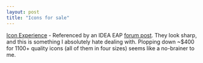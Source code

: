 ```yaml
---
layout: post
title: "Icons for sale"
---
```




<a href="http://www.iconexperience.com/">Icon Experience</a> - Referenced by an IDEA EAP <a href="http://www.intellij.net/forums/thread.jsp?forum=22&thread=47918&tstart=0&trange=50">forum post</a>. They look sharp, and this is something I absolutely hate dealing with. Plopping down ~$400 for 1100+ quality icons (all of them in four sizes) seems like a no-brainer to me.


